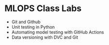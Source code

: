 # MLOPS Class Labs

- Git and Github
- Unit testing in Python
- Automating model testing with GitHub Actions
- Data versioning with DVC and Git

